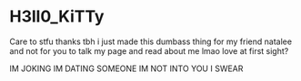 # H3ll0_KiTTy
Care to stfu thanks 
tbh i just made this dumbass thing for my friend natalee and not for you to talk my page and read about me lmao love at first sight?

IM JOKING IM DATING SOMEONE IM NOT INTO YOU I SWEAR
